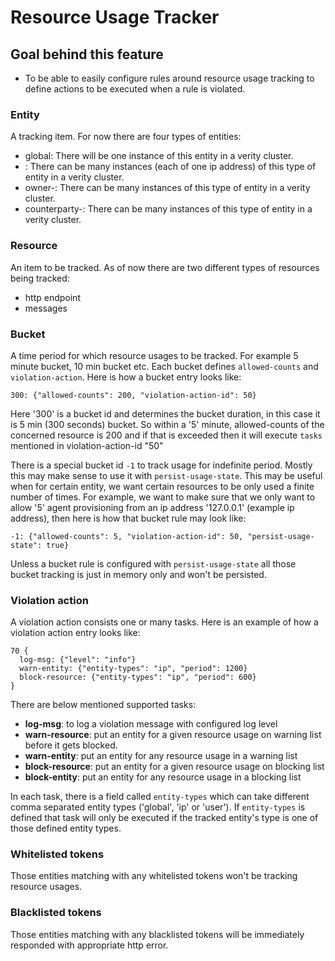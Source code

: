 # Resource Usage Tracker

## Goal behind this feature
* To be able to easily configure rules around resource usage tracking to
  define actions to be executed when a rule is violated.

### Entity
A tracking item. For now there are four types of entities:
  * global: There will be one instance of this entity in a verity cluster.
  * <ip-address>: There can be many instances (each of one ip address) of this type of entity in a verity cluster.
  * owner-<userid>: There can be many instances of this type of entity in a verity cluster.
  * counterparty-<userid>: There can be many instances of this type of entity in a verity cluster.

### Resource
An item to be tracked. As of now there are two different types of resources being tracked:
  * http endpoint
  * messages

### Bucket
A time period for which resource usages to be tracked. For example 5 minute bucket, 10 min bucket etc.
Each bucket defines `allowed-counts` and `violation-action`. Here is how a bucket entry looks like:

`300: {"allowed-counts": 200, "violation-action-id": 50}`

Here '300' is a bucket id and determines the bucket duration, in this case it is 5 min (300 seconds) bucket.
So within a '5' minute, allowed-counts of the concerned resource is 200 and if that is exceeded then it will 
execute `tasks` mentioned in violation-action-id "50"

There is a special bucket id `-1` to track usage for indefinite period. Mostly this may make sense
to use it with `persist-usage-state`. This may be useful when for certain entity, we want 
certain resources to be only used a finite number of times. For example, we want to make sure
that we only want to allow '5' agent provisioning from an ip address '127.0.0.1' (example ip address), 
then here is how that bucket rule may look like:

`-1: {"allowed-counts": 5, "violation-action-id": 50, "persist-usage-state": true}`

Unless a bucket rule is configured with `persist-usage-state` all those bucket tracking is just in memory only
and won't be persisted.

### Violation action
A violation action consists one or many tasks. Here is an example of how a violation action entry looks like:

```
70 {
  log-msg: {"level": "info"} 
  warn-entity: {"entity-types": "ip", "period": 1200} 
  block-resource: {"entity-types": "ip", "period": 600}
}
```

There are below mentioned supported tasks:
  * **log-msg**: to log a violation message with configured log level
  * **warn-resource**: put an entity for a given resource usage on warning list before it gets blocked.
  * **warn-entity**: put an entity for any resource usage in a warning list
  * **block-resource**: put an entity for a given resource usage on blocking list
  * **block-entity**: put an entity for any resource usage in a blocking list

In each task, there is a field called `entity-types` which can take different comma separated 
entity types ('global', 'ip' or 'user'). If `entity-types` is defined that task will only 
be executed if the tracked entity's type is one of those defined entity types.

### Whitelisted tokens
Those entities matching with any whitelisted tokens won't be tracking resource usages.

### Blacklisted tokens
Those entities matching with any blacklisted tokens will be immediately responded with appropriate http error.